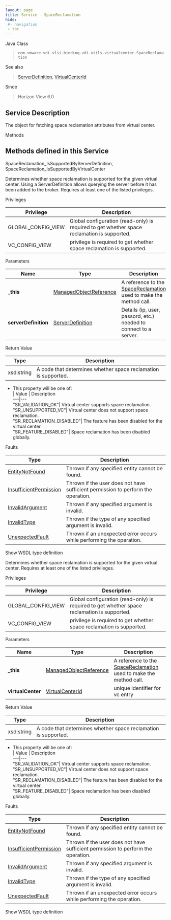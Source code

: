 ```yaml
---
layout: page
title: Service - SpaceReclamation
hide:
 #- navigation
 - toc
---
```


  
 
  



Java Class  
> `com.vmware.vdi.vlsi.binding.vdi.utils.virtualcenter.SpaceReclamation`

See also  
> [ServerDefinition](vdi.utils.Certificate.ServerDefinition.md), [VirtualCenterId](vdi.entity.VirtualCenterId.md)

Since  
> Horizon View 6.0


  


## Service Description

The object for fetching space reclamation attributes from virtual center. 

Methods

Methods defined in this Service   
---  
SpaceReclamation_IsSupportedByServerDefinition, SpaceReclamation_IsSupportedByVirtualCenter  
  



Determines whether space reclamation is supported for the given virtual center. Using a ServerDefinition allows querying the server before it has been added to the broker. Requires at least one of the listed privileges. 

Privileges 

Privilege |  Description   
---|---  
GLOBAL_CONFIG_VIEW|  Global configuration (read-only) is required to get whether space reclamation is supported.   
VC_CONFIG_VIEW|  privilege is required to get whether space reclamation is supported.   
  


Parameters 

Name| Type| Description  
---|---|---  
**_this**| [ManagedObjectReference](vmodl.ManagedObjectReference.md)|  A reference to the [SpaceReclamation](vdi.utils.virtualcenter.SpaceReclamation.md) used to make the method call.   
**serverDefinition**| [ServerDefinition](vdi.utils.Certificate.ServerDefinition.md)|  Details (ip, user, passord, etc.) needed to connect to a server.   
  
  


Return Value 

Type |  Description   
---|---  
xsd:string| A code that determines whether space reclamation is supported.

  * This property will be one of:  
|  Value |  Description   
---|---  
"SR_VALIDATION_OK"| Virtual center supports space reclamation.  
"SR_UNSUPPORTED_VC"| Virtual center does not support space reclamation.  
"SR_RECLAMATION_DISABLED"| The feature has been disabled for the virtual center.  
"SR_FEATURE_DISABLED"| Space reclamation has been disabled globally.  

  
  


Faults 

Type |  Description   
---|---  
[EntityNotFound](vdi.fault.EntityNotFound.md)| Thrown if any specified entity cannot be found.  
[InsufficientPermission](vdi.fault.InsufficientPermission.md)| Thrown if the user does not have sufficient permission to perform the operation.  
[InvalidArgument](vdi.fault.InvalidArgument.md)| Thrown if any specified argument is invalid.  
[InvalidType](vdi.fault.InvalidType.md)| Thrown if the type of any specified argument is invalid.  
[UnexpectedFault](vdi.fault.UnexpectedFault.md)| Thrown if an unexpected error occurs while performing the operation.  
  
Show WSDL type definition

  
  
  



Determines whether space reclamation is supported for the given virtual center. Requires at least one of the listed privileges. 

Privileges 

Privilege |  Description   
---|---  
GLOBAL_CONFIG_VIEW|  Global configuration (read-only) is required to get whether space reclamation is supported.   
VC_CONFIG_VIEW|  privilege is required to get whether space reclamation is supported.   
  


Parameters 

Name| Type| Description  
---|---|---  
**_this**| [ManagedObjectReference](vmodl.ManagedObjectReference.md)|  A reference to the [SpaceReclamation](vdi.utils.virtualcenter.SpaceReclamation.md) used to make the method call.   
**virtualCenter**| [VirtualCenterId](vdi.entity.VirtualCenterId.md)|  unique identifier for vc entry   
  
  


Return Value 

Type |  Description   
---|---  
xsd:string| A code that determines whether space reclamation is supported.

  * This property will be one of:  
|  Value |  Description   
---|---  
"SR_VALIDATION_OK"| Virtual center supports space reclamation.  
"SR_UNSUPPORTED_VC"| Virtual center does not support space reclamation.  
"SR_RECLAMATION_DISABLED"| The feature has been disabled for the virtual center.  
"SR_FEATURE_DISABLED"| Space reclamation has been disabled globally.  

  
  


Faults 

Type |  Description   
---|---  
[EntityNotFound](vdi.fault.EntityNotFound.md)| Thrown if any specified entity cannot be found.  
[InsufficientPermission](vdi.fault.InsufficientPermission.md)| Thrown if the user does not have sufficient permission to perform the operation.  
[InvalidArgument](vdi.fault.InvalidArgument.md)| Thrown if any specified argument is invalid.  
[InvalidType](vdi.fault.InvalidType.md)| Thrown if the type of any specified argument is invalid.  
[UnexpectedFault](vdi.fault.UnexpectedFault.md)| Thrown if an unexpected error occurs while performing the operation.  
  
Show WSDL type definition

  
  
  
  
  
  
  
